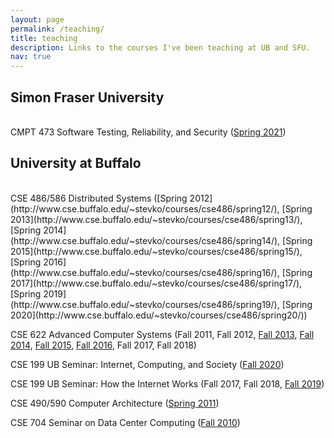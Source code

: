 ```yaml
---
layout: page
permalink: /teaching/
title: teaching
description: Links to the courses I've been teaching at UB and SFU.
nav: true
---
```


<div class="publications">
  <h2 class="year">Simon Fraser University</h2>
  <div class="col-sm-6">
    <br>
    CMPT 473 Software Testing, Reliability, and Security
    (<a href="https://canvas.sfu.ca/courses/60354">Spring 2021</a>)
  </div>
  
  <h2 class="year">University at Buffalo</h2>
  <div class="col-sm-6">
  <br>
  CSE 486/586 Distributed Systems ([Spring
2012](http://www.cse.buffalo.edu/~stevko/courses/cse486/spring12/), [Spring
2013](http://www.cse.buffalo.edu/~stevko/courses/cse486/spring13/), [Spring
2014](http://www.cse.buffalo.edu/~stevko/courses/cse486/spring14/), [Spring
2015](http://www.cse.buffalo.edu/~stevko/courses/cse486/spring15/), [Spring
2016](http://www.cse.buffalo.edu/~stevko/courses/cse486/spring16/), [Spring
2017](http://www.cse.buffalo.edu/~stevko/courses/cse486/spring17/), [Spring
2019](http://www.cse.buffalo.edu/~stevko/courses/cse486/spring19/), [Spring
2020](http://www.cse.buffalo.edu/~stevko/courses/cse486/spring20/))
  
  CSE 622 Advanced Computer Systems (Fall 2011, Fall 2012, [Fall
  2013](https://piazza.com/buffalo/fall2013/cse622/home), [Fall
  2014](https://piazza.com/buffalo/fall2014/cse622/home), [Fall
  2015](https://piazza.com/buffalo/fall2015/cse622/home), [Fall
  2016](https://piazza.com/buffalo/fall2016/cse622/home), Fall 2017, Fall 2018)
  
  CSE 199 UB Seminar: Internet, Computing, and Society (<a href="https://ublearns.blackboard.com/ultra/courses/_173524_1/cl/outline">Fall 2020</a>)
  
  CSE 199 UB Seminar: How the Internet Works (Fall 2017, Fall 2018, <a href="http://www.cse.buffalo.edu/cse199">Fall 2019</a>)
  
  CSE 490/590 Computer Architecture (<a href="http://www.cse.buffalo.edu/~stevko/courses/cse490/spring11">Spring 2011</a>)
  
  CSE 704 Seminar on Data Center Computing (<a href="http://www.cse.buffalo.edu/~stevko/courses/cse704/fall10">Fall 2010</a>)
</div>

</div>
